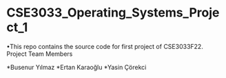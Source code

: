 # CSE3033_Operating_Systems_Project_1
•This repo contains the source code for first project of CSE3033F22.
Project Team Members 

*Busenur Yılmaz 
*Ertan Karaoğlu 
*Yasin Çörekci
